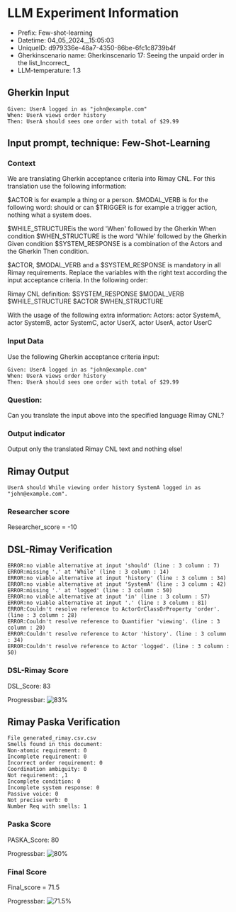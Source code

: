 

# LLM Experiment Information
* Prefix:   Few-shot-learning
* Datetime: 04_05_2024__15:05:03
* UniqueID: d979336e-48a7-4350-86be-6fc1c8739b4f
* Gherkinscenario name: Gherkinscenario 17: Seeing the unpaid order in the list_Incorrect_
* LLM-temperature: 1.3

        

## Gherkin Input
```
Given: UserA logged in as "john@example.com"
When: UserA views order history
Then: UserA should sees one order with total of $29.99
```
    



## Input prompt, technique: Few-Shot-Learning


### Context
We are translating Gherkin acceptance criteria into Rimay CNL.
For this translation use the following information:

$ACTOR is for example a thing or a person.
$MODAL_VERB is for  the following word: should or can
$TRIGGER is for example a trigger action, nothing what a system does.

$WHILE_STRUCTUREis the word  'When' followed by the Gherkin When condition
$WHEN_STRUCTURE  is the word 'While' followed by the Gherkin Given condition 
$SYSTEM_RESPONSE is a combination of the Actors and the Gherkin Then condition.

$ACTOR, $MODAL_VERB and a $SYSTEM_RESPONSE is mandatory in all Rimay requirements.
Replace the variables with the right text according the input acceptance criteria.
In the following order: 

Rimay CNL definition: $SYSTEM_RESPONSE $MODAL_VERB $WHILE_STRUCTURE $ACTOR $WHEN_STRUCTURE

With the usage of the following extra information:
Actors: actor SystemA, actor SystemB, actor SystemC, actor UserX, actor UserA, actor UserC


        

### Input Data
Use the following Gherkin acceptance criteria input: 
```
Given: UserA logged in as "john@example.com"
When: UserA views order history
Then: UserA should sees one order with total of $29.99
```

### Question:
Can you translate the input above into the specified language Rimay CNL?

### Output indicator
Output only the translated Rimay CNL text and nothing else!


## Rimay Output
```
UserA should While viewing order history SystemA logged in as "john@example.com".
``` 
            

### Researcher score
Researcher_score = -10




## DSL-Rimay Verification
```
ERROR:no viable alternative at input 'should' (line : 3 column : 7)
ERROR:missing '.' at 'While' (line : 3 column : 14)
ERROR:no viable alternative at input 'history' (line : 3 column : 34)
ERROR:no viable alternative at input 'SystemA' (line : 3 column : 42)
ERROR:missing '.' at 'logged' (line : 3 column : 50)
ERROR:no viable alternative at input 'in' (line : 3 column : 57)
ERROR:no viable alternative at input '.' (line : 3 column : 81)
ERROR:Couldn't resolve reference to ActorOrClassOrProperty 'order'. (line : 3 column : 28)
ERROR:Couldn't resolve reference to Quantifier 'viewing'. (line : 3 column : 20)
ERROR:Couldn't resolve reference to Actor 'history'. (line : 3 column : 34)
ERROR:Couldn't resolve reference to Actor 'logged'. (line : 3 column : 50)

```
### DSL-Rimay Score
DSL_Score: 83

Progressbar: ![83%](https://progress-bar.dev/83)

            


## Rimay Paska Verification
```
File generated_rimay.csv.csv
Smells found in this document: 
Non-atomic requirement: 0
Incomplete requirement: 0
Incorrect order requirement: 0
Coordination ambiguity: 0
Not requirement: ,1
Incomplete condition: 0
Incomplete system response: 0
Passive voice: 0
Not precise verb: 0
Number Req with smells: 1

```
### Paska Score
PASKA_Score: 80

Progressbar: ![80%](https://progress-bar.dev/80)

            

### Final Score
Final_score = 71.5

Progressbar: ![71.5%](https://progress-bar.dev/71.5)

